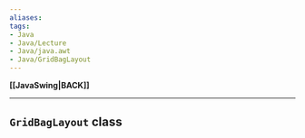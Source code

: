 ```yaml
---
aliases:
tags:
- Java
- Java/Lecture
- Java/java.awt
- Java/GridBagLayout
---
```

**[[JavaSwing|BACK]]**

---
## `GridBagLayout` class